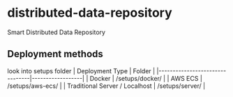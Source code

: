 # distributed-data-repository

Smart Distributed Data Repository

## Deployment methods
look into setups folder
| Deployment Type                | Folder           |
|--------------------------------|------------------|
| Docker                         | /setups/docker/  |
| AWS ECS                        | /setups/aws-ecs/ |
| Traditional Server / Localhost | /setups/server/  |
